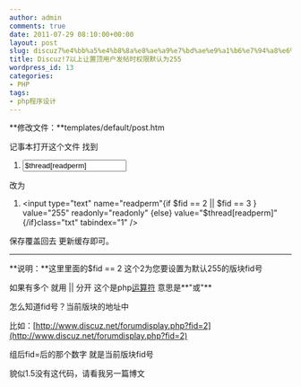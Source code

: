 ```yaml
---
author: admin
comments: true
date: 2011-07-29 08:10:00+00:00
layout: post
slug: discuz7%e4%bb%a5%e4%b8%8a%e8%ae%a9%e7%bd%ae%e9%a1%b6%e7%94%a8%e6%88%b7%e5%8f%91%e5%b8%96%e6%97%b6%e6%9d%83%e9%99%90%e9%bb%98%e8%ae%a4%e4%b8%ba255
title: Discuz!7以上让置顶用户发帖时权限默认为255
wordpress_id: 13
categories:
- PHP
tags:
- php程序设计
---
```





**修改文件：**templates/default/post.htm  

记事本打开这个文件 找到 












  1. <input type="text" name="readperm" value="$thread[readperm]" class="txt" tabindex="1" />









改为 












  1. <input type="text" name="readperm"{if $fid == 2 || $fid == 3 } value="255" readonly="readonly" {else} value="$thread[readperm]" {/if}class="txt" tabindex="1" />










保存覆盖回去 更新缓存即可。  

  



* * *


  

**说明：**这里里面的$fid == 2 这个2为您要设置为默认255的版块fid号  

如果有多个 就用 || 分开 这个是php[运算符](http://www.discuz.net/search.php?mod=my&source=adlink&q=运算符) 意思是**"或"**  

  

怎么知道fid号？当前版块的地址中  

比如：[http://www.discuz.net/forumdisplay.php?fid=2](http://www.discuz.net/forumdisplay.php?fid=2)  

组后fid=后的那个数字 就是当前版块fid号  

  

貌似1.5没有这代码，请看我另一篇博文


